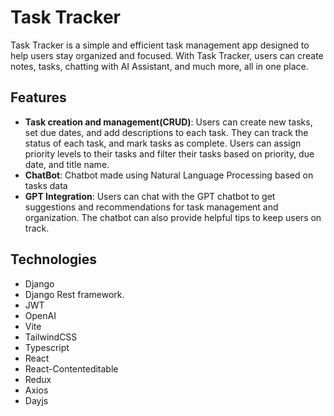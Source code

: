 # Task Tracker

Task Tracker is a simple and efficient task management app designed to help users stay organized and focused. With Task Tracker, users can create notes, tasks, chatting with AI Assistant, and much more, all in one place.

## Features

- <b>Task creation and management(CRUD)</b>: Users can create new tasks, set due dates, and add descriptions to each task. They can track the status of each task, and mark tasks as complete. Users can assign priority levels to their tasks and filter their tasks based on priority, due date, and title name.
- <b>ChatBot</b>: Chatbot made using Natural Language Processing based on tasks data
- <b>GPT Integration</b>: Users can chat with the GPT chatbot to get suggestions and recommendations for task management and organization. The chatbot can also provide helpful tips to keep users on track.

## Technologies

- Django
- Django Rest framework.
- JWT
- OpenAI
- Vite
- TailwindCSS
- Typescript
- React
- React-Contenteditable
- Redux
- Axios
- Dayjs
